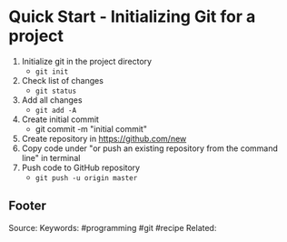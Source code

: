 #  Quick Start - Initializing Git for a project
1. Initialize git in the project directory
	- `git init`
2. Check list of changes
	- `git status`
3. Add all changes
	- `git add -A`
4. Create initial commit
	- git commit -m "initial commit"
5. Create repository in https://github.com/new
6. Copy code under "or push an existing repository from the command line" in terminal
7. Push code to GitHub repository
	- `git push -u origin master`


Footer
---
Source:
Keywords: #programming #git #recipe
Related: